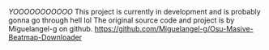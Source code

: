 *YOOOOOOOOOOO*
This project is currently in development and is probably gonna go through hell lol
The original source code and project is by Miguelangel-g on github. https://github.com/Miguelangel-g/Osu-Masive-Beatmap-Downloader
